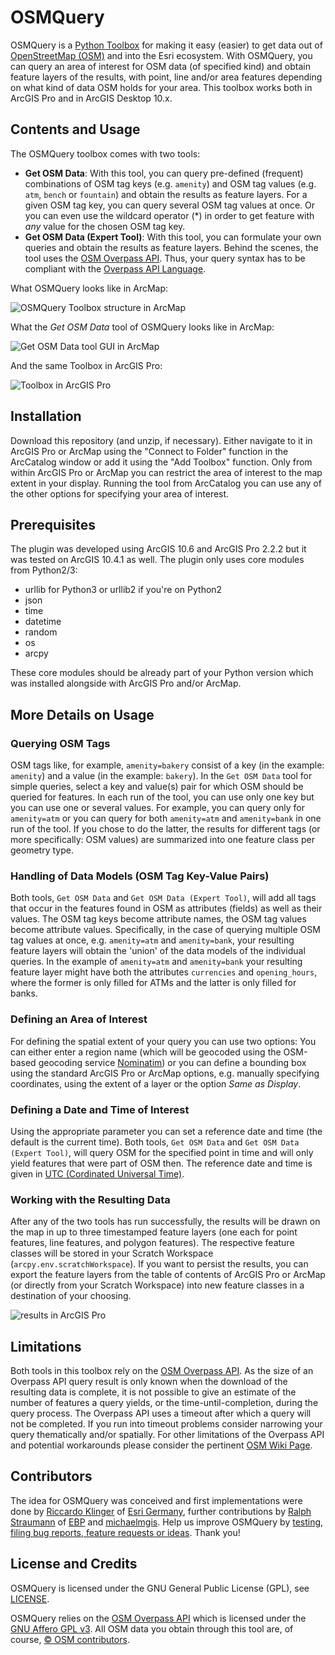# OSMQuery
OSMQuery is a [Python Toolbox](https://pro.arcgis.com/en/pro-app/arcpy/geoprocessing_and_python/a-quick-tour-of-python-toolboxes.htm) for making it easy (easier) to get data out of [OpenStreetMap (OSM)](https://wiki.openstreetmap.org) and into the Esri ecosystem. With OSMQuery, you can query an area of interest for OSM data (of specified kind) and obtain feature layers of the results, with point, line and/or area features depending on what kind of data OSM holds for your area. This toolbox works both in ArcGIS Pro and in ArcGIS Desktop 10.x.

## Contents and Usage
The OSMQuery toolbox comes with two tools:
- **Get OSM Data**: With this tool, you can query pre-defined (frequent) combinations of OSM tag keys (e.g. `amenity`) and OSM tag values (e.g. `atm`, `bench` or `fountain`) and obtain the results as feature layers. For a given OSM tag key, you can query several OSM tag values at once. Or you can even use the wildcard operator (*) in order to get feature with *any* value for the chosen OSM tag key.  
- **Get OSM Data (Expert Tool)**: With this tool, you can formulate your own queries and obtain the results as feature layers. Behind the scenes, the tool uses the [OSM Overpass API](https://wiki.openstreetmap.org/wiki/Overpass_API). Thus, your query syntax has to be compliant with the [Overpass API Language](https://wiki.openstreetmap.org/wiki/Overpass_API/Language_Guide).

What OSMQuery looks like in ArcMap:

![OSMQuery Toolbox structure in ArcMap](https://github.com/riccardoklinger/OSMquery/blob/master/docs/OSMQuery-in-ArcMap.png)

What the *Get OSM Data* tool of OSMQuery looks like in ArcMap:

![Get OSM Data tool GUI in ArcMap](https://github.com/riccardoklinger/OSMquery/blob/master/docs/OSMQuery-GUI-in-ArcMap.png)

And the same Toolbox in ArcGIS Pro:

![Toolbox in ArcGIS Pro](https://i.imgur.com/oSshKHE.png)

## Installation
Download this repository (and unzip, if necessary). Either navigate to it in ArcGIS Pro or ArcMap using the "Connect to Folder" function in the ArcCatalog window or add it using the "Add Toolbox" function. Only from within ArcGIS Pro or ArcMap you can restrict the area of interest to the map extent in your display. Running the tool from ArcCatalog you can use any of the other options for specifying your area of interest.

## Prerequisites
The plugin was developed using ArcGIS 10.6 and ArcGIS Pro 2.2.2 but it was tested on ArcGIS 10.4.1 as well.
The plugin only uses core modules from Python2/3:

* urllib  for Python3 or urllib2 if you're on Python2
* json
* time
* datetime
* random
* os
* arcpy

These core modules should be already part of your Python version which was installed alongside with ArcGIS Pro and/or ArcMap.

## More Details on Usage
### Querying OSM Tags
OSM tags like, for example, `amenity=bakery` consist of a key (in the example: `amenity`) and a value (in the example: `bakery`). In the `Get OSM Data` tool for simple queries, select a key and value(s) pair for which OSM should be queried for features. In each run of the tool, you can use only one key but you can use one or several values. For example, you can query only for `amenity=atm` or you can query for both `amenity=atm` and `amenity=bank` in one run of the tool. If you chose to do the latter, the results for different tags (or more specifically: OSM values) are summarized into one feature class per geometry type.

### Handling of Data Models (OSM Tag Key-Value Pairs)
Both tools, `Get OSM Data` and `Get OSM Data (Expert Tool)`, will add all tags that occur in the features found in OSM as attributes (fields) as well as their values. The OSM tag keys become attribute names, the OSM tag values become attribute values. Specifically, in the case of querying multiple OSM tag values at once, e.g. `amenity=atm` and `amenity=bank`, your resulting feature layers will obtain the 'union' of the data models of the individual queries. In the example of `amenity=atm` and `amenity=bank` your resulting feature layer might have both the attributes `currencies` and `opening_hours`, where the former is only filled for ATMs and the latter is only filled for banks.

### Defining an Area of Interest
For defining the spatial extent of your query you can use two options: You can either enter a region name (which will be geocoded using the OSM-based geocoding service [Nominatim](https://nominatim.openstreetmap.org/search)) or you can define a bounding box using the standard ArcGIS Pro or ArcMap options, e.g. manually specifying coordinates, using the extent of a layer or the option *Same as Display*.

### Defining a Date and Time of Interest
Using the appropriate parameter you can set a reference date and time (the default is the current time). Both tools, `Get OSM Data` and `Get OSM Data (Expert Tool)`, will query OSM for the specified point in time and will only yield features that were part of OSM then. The reference date and time is given in [UTC (Cordinated Universal Time)](https://en.wikipedia.org/wiki/Coordinated_Universal_Time).

### Working with the Resulting Data
After any of the two tools has run successfully, the results will be drawn on the map in up to three timestamped feature layers (one each for point features, line features, and polygon features). The respective feature classes will be stored in your Scratch Workspace (`arcpy.env.scratchWorkspace`). If you want to persist the results, you can export the feature layers from the table of contents of ArcGIS Pro or ArcMap (or directly from your Scratch Workspace) into new feature classes in a destination of your choosing.

![results in ArcGIS Pro](https://i.imgur.com/uEyxD2H.png)

## Limitations
Both tools in this toolbox rely on the [OSM Overpass API](https://wiki.openstreetmap.org/wiki/Overpass_API). As the size of an Overpass API query result is only known when the download of the resulting data is complete, it is not possible to give an estimate of the number of features a query yields, or the time-until-completion, during the query process. The Overpass API uses a timeout after which a query will not be completed. If you run into timeout problems consider narrowing your query thematically and/or spatially. For other limitations of the Overpass API and potential workarounds please consider the pertinent [OSM Wiki Page](https://wiki.openstreetmap.org/wiki/Overpass_API#Limitations).

## Contributors
The idea for OSMQuery was conceived and first implementations were done by [Riccardo Klinger](https://github.com/riccardoklinger) of [Esri Germany](https://www.esri.de), further contributions by [Ralph Straumann](https://github.com/rastrau) of [EBP](https://www.ebp.ch/en) and [michaelmgis](https://github.com/michaelmgis). Help us improve OSMQuery by [testing, filing bug reports, feature requests or ideas](https://github.com/riccardoklinger/OSMquery/issues). Thank you!

## License and Credits
OSMQuery is licensed under the GNU General Public License (GPL), see [LICENSE](https://github.com/riccardoklinger/OSMquery/blob/master/LICENSE).

OSMQuery relies on the [OSM Overpass API](https://wiki.openstreetmap.org/wiki/Overpass_API) which is licensed under the [GNU Affero GPL v3](https://www.gnu.org/licenses/agpl-3.0.en.html). All OSM data you obtain through this tool are, of course, [&copy; OSM contributors](https://www.openstreetmap.org/copyright).
